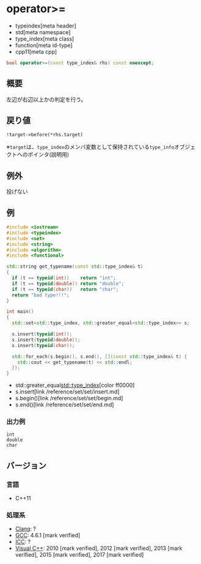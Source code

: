 # operator>=
* typeindex[meta header]
* std[meta namespace]
* type_index[meta class]
* function[meta id-type]
* cpp11[meta cpp]

```cpp
bool operator>=(const type_index& rhs) const noexcept;
```

## 概要
左辺が右辺以上かの判定を行う。


## 戻り値
`!target->before(*rhs.target)`

※`target`は、`type_index`のメンバ変数として保持されている`type_info`オブジェクトへのポインタ(説明用)


## 例外
投げない


## 例
```cpp example
#include <iostream>
#include <typeindex>
#include <set>
#include <string>
#include <algorithm>
#include <functional>

std::string get_typename(const std::type_index& t)
{
  if (t == typeid(int))    return "int";
  if (t == typeid(double)) return "double";
  if (t == typeid(char))   return "char";
  return "bad type!!!";
}

int main()
{
  std::set<std::type_index, std::greater_equal<std::type_index>> s;

  s.insert(typeid(int));
  s.insert(typeid(double));
  s.insert(typeid(char));

  std::for_each(s.begin(), s.end(), [](const std::type_index& t) {
    std::cout << get_typename(t) << std::endl;
  });
}
```
* std::greater_equal<std::type_index>[color ff0000]
* s.insert[link /reference/set/set/insert.md]
* s.begin()[link /reference/set/set/begin.md]
* s.end()[link /reference/set/set/end.md]

### 出力例
```
int
double
char
```

## バージョン
### 言語
- C++11

### 処理系
- [Clang](/implementation.md#clang): ?
- [GCC](/implementation.md#gcc): 4.6.1 [mark verified]
- [ICC](/implementation.md#icc): ?
- [Visual C++](/implementation.md#visual_cpp): 2010 [mark verified], 2012 [mark verified], 2013 [mark verified], 2015 [mark verified], 2017 [mark verified]
